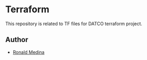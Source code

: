 
# Terraform

This repository is related to TF files for DATCO terraform project.
## Author

- [Ronald Medina](https://www.linkedin.com/in/ronaldjmedina/)

